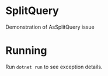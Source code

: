 # SplitQuery
Demonstration of AsSplitQuery issue

# Running

Run `dotnet run` to see exception details.
